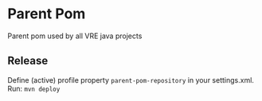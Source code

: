 # Parent Pom

Parent pom used by all VRE java projects

## Release
Define (active) profile property `parent-pom-repository` in your settings.xml.
Run: `mvn deploy`
